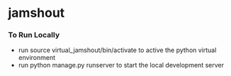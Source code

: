 # jamshout

### To Run Locally
- run source virtual_jamshout/bin/activate to active the python virtual environment
- run python manage.py runserver to start the local development server
